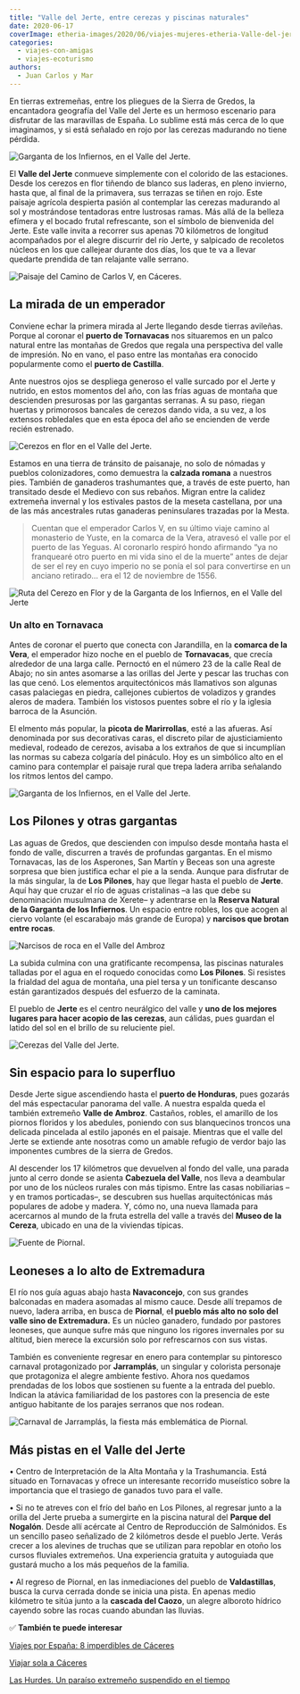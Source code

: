 ```yaml
---
title: "Valle del Jerte, entre cerezas y piscinas naturales"
date: 2020-06-17
coverImage: etheria-images/2020/06/viajes-mujeres-etheria-Valle-del-jerte.jpg
categories: 
  - viajes-con-amigas
  - viajes-ecoturismo
authors: 
  - Juan Carlos y Mar
---
```


En tierras extremeñas, entre los pliegues de la Sierra de Gredos, la encantadora 
geografía del Valle del Jerte es un hermoso escenario para disfrutar de las maravillas 
de España. Lo sublime está más cerca de lo que imaginamos, y si está señalado en rojo 
por las cerezas madurando no tiene pérdida. 

![Garganta de los Infiernos, en el Valle del Jerte.](etheria-images/2020/06/garganta-infierno-los-pilones-caceres.jpg "Garganta de los Infiernos, en el Valle del Jerte.")

El **Valle del Jerte** conmueve simplemente con el colorido de las estaciones. Desde los 
cerezos en flor tiñendo de blanco sus laderas, en pleno invierno, hasta que, al final de 
la primavera, sus terrazas se tiñen en rojo. Este paisaje agrícola despierta pasión al 
contemplar las cerezas madurando al sol y mostrándose tentadoras entre lustrosas ramas. 
Más allá de la belleza efímera y el bocado frutal refrescante, son el símbolo de 
bienvenida del Jerte. Este valle invita a recorrer sus apenas 70 kilómetros de longitud 
acompañados por el alegre discurrir del río Jerte, y salpicado de recoletos núcleos en 
los que callejear durante dos días, los que te va a llevar quedarte prendida de tan 
relajante valle serrano. 

![Paisaje del Camino de Carlos V, en Cáceres.](etheria-images/2020/06/Camino-CarlosV-Valle-Jerte.jpg "Paisaje del Camino de Carlos V, en Cáceres.")

## La mirada de un emperador

Conviene echar la primera mirada al Jerte llegando desde tierras avileñas. Porque al 
coronar el **puerto de Tornavacas** nos situaremos en un palco natural entre las 
montañas de Gredos que regala una perspectiva del valle de impresión. No en vano, el 
paso entre las montañas era conocido popularmente como el **puerto de Castilla**. 

Ante nuestros ojos se despliega generoso el valle surcado por el Jerte y nutrido, en 
estos momentos del año, con las frías aguas de montaña que descienden presurosas por las 
gargantas serranas. A su paso, riegan huertas y primorosos bancales de cerezos dando 
vida, a su vez, a los extensos robledales que en esta época del año se encienden de 
verde recién estrenado. 

![Cerezos en flor en el Valle del Jerte.](etheria-images/2020/06/cerezos-flor-valle-jerte.jpg "Cerezos en flor en el Valle del Jerte.")

Estamos en una tierra de tránsito de paisanaje, no solo de nómadas y pueblos 
colonizadores, como demuestra la **calzada romana** a nuestros pies. También de 
ganaderos trashumantes que, a través de este puerto, han transitado desde el Medievo con 
sus rebaños. Migran entre la calidez extremeña invernal y los estivales pastos de la 
meseta castellana, por una de las más ancestrales rutas ganaderas peninsulares trazadas 
por la Mesta. 

> Cuentan que el emperador Carlos V, en su último viaje camino al monasterio de Yuste, en 
> la comarca de la Vera, atravesó el valle por el puerto de las Yeguas. Al coronarlo 
> respiró hondo afirmando “ya no franquearé otro puerto en mi vida sino el de la muerte” 
> antes de dejar de ser el rey en cuyo imperio no se ponía el sol para convertirse en un 
> anciano retirado… era el 12 de noviembre de 1556. 

![Ruta del Cerezo en Flor y de la Garganta de los Infiernos, en el Valle del Jerte](etheria-images/2020/06/ruta-valle-jerte.jpg "Ruta del Cerezo en Flor y de la Garganta de los Infiernos.")

### Un alto en Tornavaca

Antes de coronar el puerto que conecta con Jarandilla, en la **comarca de la Vera**, el 
emperador hizo noche en el pueblo de **Tornavacas**, que crecía alrededor de una larga 
calle. Pernoctó en el número 23 de la calle Real de Abajo; no sin antes asomarse a las 
orillas del Jerte y pescar las truchas con las que cenó. Los elementos arquitectónicos 
más llamativos son algunas casas palaciegas en piedra, callejones cubiertos de voladizos 
y grandes aleros de madera. También los vistosos puentes sobre el río y la iglesia 
barroca de la Asunción. 

El elmento más popular, la **picota de Marirrollas**, esté a las afueras. Así denominada 
por sus decorativas caras, el discreto pilar de ajusticiamiento medieval, rodeado de 
cerezos, avisaba a los extraños de que si incumplían las normas su cabeza colgaría del 
pináculo. Hoy es un simbólico alto en el camino para contemplar el paisaje rural que 
trepa ladera arriba señalando los ritmos lentos del campo. 

![Garganta de los Infiernos, en el Valle del Jerte.](etheria-images/2020/06/viajes-mujeres-etheria-Valle-del-jerte.jpg "Garganta de los Infiernos, en el Valle del Jerte.")

## Los Pilones y otras gargantas

Las aguas de Gredos, que descienden con impulso desde montaña hasta el fondo de valle, 
discurren a través de profundas gargantas. En el mismo Tornavacas, las de los Asperones, 
San Martín y Beceas son una agreste sorpresa que bien justifica echar el pie a la senda. 
Aunque para disfrutar de la más singular, la de **Los Pilones**, hay que llegar hasta el 
pueblo de **Jerte**. Aquí hay que cruzar el río de aguas cristalinas –a las que debe su 
denominación musulmana de Xerete– y adentrarse en la **Reserva Natural de la Garganta de 
los Infiernos**. Un espacio entre robles, los que acogen al ciervo volante (el 
escarabajo más grande de Europa) y **narcisos que brotan entre rocas**. 

![Narcisos de roca en el Valle del  Ambroz](etheria-images/2020/06/valle-ambroz-narciso-roca.jpg "Narcisos de roca.")

La subida culmina con una gratificante recompensa, las piscinas naturales talladas por 
el agua en el roquedo conocidas como **Los Pilones**. Si resistes la frialdad del agua 
de montaña, una piel tersa y un tonificante descanso están garantizados después del 
esfuerzo de la caminata. 

El pueblo de **Jerte** es el centro neurálgico del valle y **uno de los mejores lugares 
para hacer acopio de las cerezas**, aun cálidas, pues guardan el latido del sol en el 
brillo de su reluciente piel. 

![Cerezas del Valle del Jerte.](etheria-images/2020/06/cerezas-valle-jerte-caceres.jpg "Cerezas del Valle del Jerte.")

## Sin espacio para lo superfluo

Desde Jerte sigue ascendiendo hasta el **puerto de Honduras**, pues gozarás del más 
espectacular panorama del valle. A nuestra espalda queda el también extremeño **Valle de 
Ambroz**. Castaños, robles, el amarillo de los piornos floridos y los abedules, poniendo 
con sus blanquecinos troncos una delicada pincelada al estilo japonés en el paisaje. 
Mientras que el valle del Jerte se extiende ante nosotras como un amable refugio de 
verdor bajo las imponentes cumbres de la sierra de Gredos. 

Al descender los 17 kilómetros que devuelven al fondo del valle, una parada junto al 
cerro donde se asienta **Cabezuela del Valle**, nos lleva a deambular por uno de los 
núcleos rurales con más tipismo. Entre las casas nobiliarias –y en tramos porticadas–, 
se descubren sus huellas arquitectónicas más populares de adobe y madera. Y, cómo no, 
una nueva llamada para acercarnos al mundo de la fruta estrella del valle a través del 
**Museo de la Cereza**, ubicado en una de la viviendas típicas. 

![Fuente de Piornal.](etheria-images/2020/06/fuente-piornal-caceres.jpg "Fuente de Piornal.")

## Leoneses a lo alto de Extremadura

El río nos guía aguas abajo hasta **Navaconcejo**, con sus grandes balconadas en madera 
asomadas al mismo cauce. Desde allí trepamos de nuevo, ladera arriba, en busca de 
**Piornal**, e**l pueblo más alto no solo del valle sino de Extremadura.** Es un núcleo 
ganadero, fundado por pastores leoneses, que aunque sufre más que ninguno los rigores 
invernales por su altitud, bien merece la excursión solo por refrescarnos con sus 
vistas. 

También es conveniente regresar en enero para contemplar su pintoresco carnaval 
protagonizado por **Jarramplás**, un singular y colorista personaje que protagoniza el 
alegre ambiente festivo. Ahora nos quedamos prendadas de los lobos que sostienen su 
fuente a la entrada del pueblo. Indican la atávica familiaridad de los pastores con la 
presencia de este antiguo habitante de los parajes serranos que nos rodean. 

![Carnaval de Jarramplás, la fiesta más emblemática de Piornal.](etheria-images/2020/06/jarramplas-fiesta-piornal-caceres.jpg "Carnaval de Jarramplás, la fiesta más emblemática de Piornal.")

## Más pistas en el Valle del Jerte

• Centro de Interpretación de la Alta Montaña y la Trashumancia. Está situado en 
Tornavacas y ofrece un interesante recorrido museístico sobre la importancia que el 
trasiego de ganados tuvo para el valle. 

• Si no te atreves con el frío del baño en Los Pilones, al regresar junto a la orilla 
del Jerte prueba a sumergirte en la piscina natural del **Parque del Nogalón**. Desde 
allí acércate al Centro de Reproducción de Salmónidos. Es un sencillo paseo señalizado 
de 2 kilómetros desde el pueblo Jerte. Verás crecer a los alevines de truchas que se 
utilizan para repoblar en otoño los cursos fluviales extremeños. Una experiencia 
gratuita y autoguiada que gustará mucho a los más pequeños de la familia. 

• Al regreso de Piornal, en las inmediaciones del pueblo de **Valdastillas**, busca la 
curva cerrada donde se inicia una pista. En apenas medio kilómetro te sitúa junto a la 
**cascada del Caozo**, un alegre alboroto hídrico cayendo sobre las rocas cuando abundan 
las lluvias. 

✅ **También te puede interesar** 

[Viajes por España: 8 imperdibles de 
Cáceres](https://etheriamagazine.com/2020/05/26/escapadas-espana-8-imprescindibles-en-caceres-en-clave-historica/) 

[Viajar sola a Cáceres](https://etheriamagazine.com/2018/05/13/viajarsolacaceres/) 

[Las Hurdes. Un paraíso extremeño suspendido en el 
tiempo](https://etheriamagazine.com/2020/07/21/viajes-espana-las-hurdes-un-paraiso-extremeno/)
